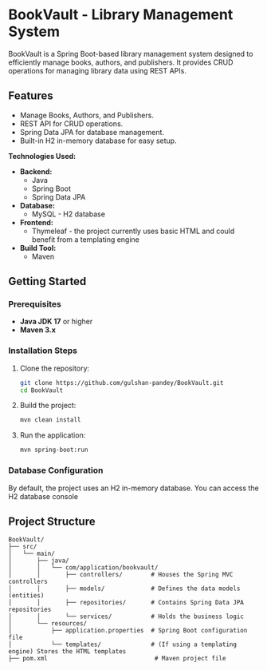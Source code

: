 # BookVault - Library Management System

BookVault is a Spring Boot-based library management system designed to efficiently manage books, authors, and publishers. It provides CRUD operations for managing library data using REST APIs.

## Features
- Manage Books, Authors, and Publishers.
- REST API for CRUD operations.
- Spring Data JPA for database management.
- Built-in H2 in-memory database for easy setup.


**Technologies Used:**

* **Backend:**
    * Java
    * Spring Boot
    * Spring Data JPA
* **Database:**
    * MySQL - H2 database 
* **Frontend:**
    * Thymeleaf - the project currently uses basic HTML and could benefit from a templating engine
* **Build Tool:**
    * Maven

## Getting Started

### Prerequisites
- **Java JDK 17** or higher
- **Maven 3.x**

### Installation Steps
1. Clone the repository:
    ```bash
    git clone https://github.com/gulshan-pandey/BookVault.git
    cd BookVault
    ```

2. Build the project:
    ```bash
    mvn clean install
    ```

3. Run the application:
    ```bash
    mvn spring-boot:run
    ```

### Database Configuration
By default, the project uses an H2 in-memory database. You can access the H2 database console 

## Project Structure

```plaintext
BookVault/
├── src/
│   └── main/
│       ├── java/
│       │   └── com/application/bookvault/
│       │       ├── controllers/        # Houses the Spring MVC controllers
│       │       ├── models/             # Defines the data models (entities)
│       │       ├── repositories/       # Contains Spring Data JPA repositories
│       │       └── services/           # Holds the business logic
│       └── resources/
│           ├── application.properties  # Spring Boot configuration file
│           └── templates/              # (If using a templating engine) Stores the HTML templates
├── pom.xml                              # Maven project file




